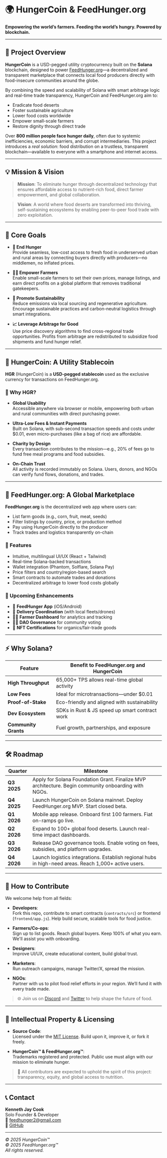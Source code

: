 # 🌍 HungerCoin & FeedHunger.org

**Empowering the world’s farmers. Feeding the world’s hungry. Powered by blockchain.**

---

## 🚀 Project Overview

**HungerCoin** is a USD-pegged utility cryptocurrency built on the **Solana** blockchain, designed to power [FeedHunger.org](https://feedhunger.org)—a decentralized and transparent marketplace that connects local food producers directly with food-insecure communities around the globe.

By combining the speed and scalability of Solana with smart arbitrage logic and real-time trade transparency, HungerCoin and FeedHunger.org aim to:

- Eradicate food deserts
- Foster sustainable agriculture
- Lower food costs worldwide
- Empower small-scale farmers
- Restore dignity through direct trade

Over **800 million people face hunger daily**, often due to systemic inefficiencies, economic barriers, and corrupt intermediaries. This project introduces a *real solution*: food distribution on a trustless, transparent blockchain—available to everyone with a smartphone and internet access.

---

## 💡 Mission & Vision

> **Mission**: To eliminate hunger through decentralized technology that ensures affordable access to nutrient-rich food, direct farmer empowerment, and global collaboration.

> **Vision**: A world where food deserts are transformed into thriving, self-sustaining ecosystems by enabling peer-to-peer food trade with zero exploitation.

---

## 🎯 Core Goals

- **🌾 End Hunger**  
  Provide seamless, low-cost access to fresh food in underserved urban and rural areas by connecting buyers directly with producers—no middlemen, no inflated prices.

- **👩‍🌾 Empower Farmers**  
  Enable small-scale farmers to set their own prices, manage listings, and earn direct profits on a global platform that removes traditional gatekeepers.

- **🌱 Promote Sustainability**  
  Reduce emissions via local sourcing and regenerative agriculture. Encourage sustainable practices and carbon-neutral logistics through smart integrations.

- **📈 Leverage Arbitrage for Good**  
  Use price discovery algorithms to find cross-regional trade opportunities. Profits from arbitrage are redistributed to subsidize food shipments and fund hunger relief.

---

## 🔁 HungerCoin: A Utility Stablecoin

**HGR** (HungerCoin) is a **USD-pegged stablecoin** used as the exclusive currency for transactions on FeedHunger.org.

### 🔹 Why HGR?

- **Global Usability**  
  Accessible anywhere via browser or mobile, empowering both urban and rural communities with direct purchasing power.

- **Ultra-Low Fees & Instant Payments**  
  Built on Solana, with sub-second transaction speeds and costs under $0.01, even micro-purchases (like a bag of rice) are affordable.

- **Charity by Design**  
  Every transaction contributes to the mission—e.g., 20% of fees go to fund free meal programs and food subsidies.

- **On-Chain Trust**  
  All activity is recorded immutably on Solana. Users, donors, and NGOs can verify fund flows, donations, and trades.

---

## 🛒 FeedHunger.org: A Global Marketplace

**FeedHunger.org** is the decentralized web app where users can:

- List farm goods (e.g., corn, fruit, meat, seeds)
- Filter listings by country, price, or production method
- Pay using HungerCoin directly to the producer
- Track trades and logistics transparently on-chain

### 🔹 Features

- Intuitive, multilingual UI/UX (React + Tailwind)
- Real-time Solana-backed transactions
- Wallet integration (Phantom, Solflare, Solana Pay)
- Price filters and country/region-based search
- Smart contracts to automate trades and donations
- Decentralized arbitrage to lower food costs globally

### 🔹 Upcoming Enhancements

- 📱 **FeedHunger App** (iOS/Android)
- 🚚 **Delivery Coordination** (with local fleets/drones)
- 🧑‍🌾 **Farmer Dashboard** for analytics and tracking
- 🧑‍⚖️ **DAO Governance** for community voting
- 🧾 **NFT Certifications** for organics/fair-trade goods

---

## ⚡ Why Solana?

| Feature               | Benefit to FeedHunger.org and HungerCoin |
|----------------------|--------------------------------------------|
| **High Throughput**  | 65,000+ TPS allows real-time global activity |
| **Low Fees**         | Ideal for microtransactions—under $0.01     |
| **Proof-of-Stake**   | Eco-friendly and aligned with sustainability |
| **Dev Ecosystem**    | SDKs in Rust & JS speed up smart contract work |
| **Community Grants** | Fuel growth, partnerships, and exposure     |

---

## 🛠️ Roadmap

| Quarter | Milestone |
|---------|-----------|
| **Q3 2025** | Apply for Solana Foundation Grant. Finalize MVP architecture. Begin community onboarding with NGOs. |
| **Q4 2025** | Launch HungerCoin on Solana mainnet. Deploy FeedHunger.org MVP. Start closed beta. |
| **Q1 2026** | Mobile app release. Onboard first 100 farmers. Fiat on-ramps go live. |
| **Q2 2026** | Expand to 100+ global food deserts. Launch real-time impact dashboards. |
| **Q3 2026** | Release DAO governance tools. Enable voting on fees, subsidies, and platform upgrades. |
| **Q4 2026** | Launch logistics integrations. Establish regional hubs in high-need areas. Reach 1,000+ active users. |

---

## 👥 How to Contribute

We welcome help from all fields:

- **Developers**:  
  Fork this repo, contribute to smart contracts (`contracts/src`) or frontend (`frontend/app.js`). Help build secure, scalable tools for food justice.

- **Farmers/Co-ops**:  
  Sign up to list goods. Reach global buyers. Keep 100% of what you earn. We'll assist you with onboarding.

- **Designers**:  
  Improve UI/UX, create educational content, build global trust.

- **Marketers**:  
  Run outreach campaigns, manage Twitter/X, spread the mission.

- **NGOs**:  
  Partner with us to pilot food relief efforts in your region. We’ll fund it with every trade made.

> 🌐 Join us on [Discord](#) and [Twitter](https://x.com/feedhungerorg) to help shape the future of food.

---

## 🔐 Intellectual Property & Licensing

- **Source Code**:  
  Licensed under the [MIT License](./LICENSE). Build upon it, improve it, or fork it freely.

- **HungerCoin™ & FeedHunger.org™**:  
  Trademarks registered and protected. Public use must align with our mission to eliminate hunger.

> 📢 All contributors are expected to uphold the spirit of this project: transparency, equity, and global access to nutrition.

---

## 📞 Contact

**Kenneth Jay Cook**  
Solo Founder & Developer  
📧 feedhunger2@gmail.com  
🔗 [GitHub](https://github.com/kennethw42)

---

_© 2025 HungerCoin™_  
_© 2025 FeedHunger.org™_  
_All rights reserved._
